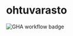 # ohtuvarasto

![GHA workflow badge](https://github.com/Kallipex/ohtuvarasto/workflows/CI/badge.svg)